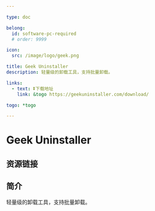 ```yaml
---

type: doc

belong:
  id: software-pc-required
  # order: 9999

icon:
  src: /image/logo/geek.png

title: Geek Uninstaller
description: 轻量级的卸载工具，支持批量卸载。

links:
  - text: ⏬下载地址
    link: &togo https://geekuninstaller.com/download/

togo: *togo

---
```


<ShowLogo />

# Geek Uninstaller

<ShowBreadcrumb />

## 资源链接

<ShowLinks />

## 简介

轻量级的卸载工具，支持批量卸载。